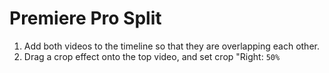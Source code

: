 # Premiere Pro Split

1. Add both videos to the timeline so that they are overlapping each other.
2. Drag a crop effect onto the top video, and set crop "Right: `50%`